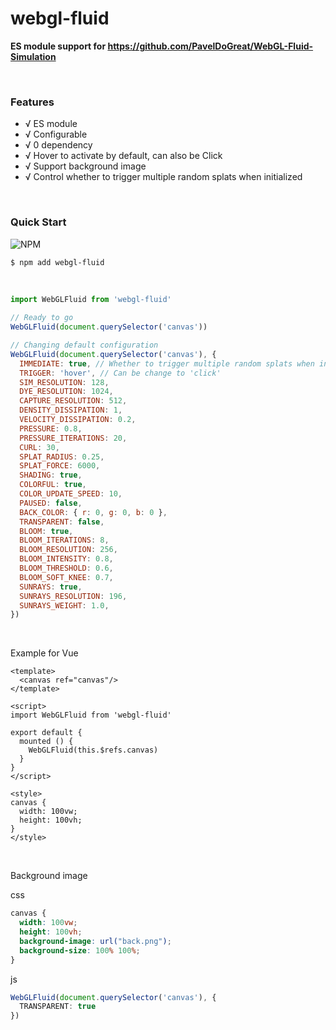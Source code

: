 # webgl-fluid

**ES module support for https://github.com/PavelDoGreat/WebGL-Fluid-Simulation**

<br>

### Features

- √ ES module
- √ Configurable
- √ 0 dependency
- √ Hover to activate by default, can also be Click
- √ Support background image
- √ Control whether to trigger multiple random splats when initialized

<br>

### Quick Start
![NPM](https://nodei.co/npm/webgl-fluid.png)
``` bash
$ npm add webgl-fluid
```

<br>

```js
import WebGLFluid from 'webgl-fluid'

// Ready to go
WebGLFluid(document.querySelector('canvas'))

// Changing default configuration
WebGLFluid(document.querySelector('canvas'), {
  IMMEDIATE: true, // Whether to trigger multiple random splats when initialized
  TRIGGER: 'hover', // Can be change to 'click'
  SIM_RESOLUTION: 128,
  DYE_RESOLUTION: 1024,
  CAPTURE_RESOLUTION: 512,
  DENSITY_DISSIPATION: 1,
  VELOCITY_DISSIPATION: 0.2,
  PRESSURE: 0.8,
  PRESSURE_ITERATIONS: 20,
  CURL: 30,
  SPLAT_RADIUS: 0.25,
  SPLAT_FORCE: 6000,
  SHADING: true,
  COLORFUL: true,
  COLOR_UPDATE_SPEED: 10,
  PAUSED: false,
  BACK_COLOR: { r: 0, g: 0, b: 0 },
  TRANSPARENT: false,
  BLOOM: true,
  BLOOM_ITERATIONS: 8,
  BLOOM_RESOLUTION: 256,
  BLOOM_INTENSITY: 0.8,
  BLOOM_THRESHOLD: 0.6,
  BLOOM_SOFT_KNEE: 0.7,
  SUNRAYS: true,
  SUNRAYS_RESOLUTION: 196,
  SUNRAYS_WEIGHT: 1.0,
})
```

<br>

Example for Vue

```vue
<template>
  <canvas ref="canvas"/>
</template>

<script>
import WebGLFluid from 'webgl-fluid'

export default {
  mounted () {
    WebGLFluid(this.$refs.canvas)
  }
}
</script>

<style>
canvas {
  width: 100vw;
  height: 100vh;
}
</style>
```

<br>

Background image

css

```css
canvas {
  width: 100vw;
  height: 100vh;
  background-image: url("back.png");
  background-size: 100% 100%;
}
```

js

```ts
WebGLFluid(document.querySelector('canvas'), {
  TRANSPARENT: true
})
```
